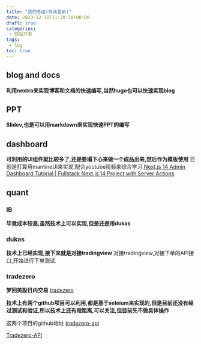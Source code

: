 ```yaml
---
title: "我的总结(持续更新)"
date: 2023-12-18T11:20:28+08:00
draft: true
categories:
 - 网站开发
tags:
 - log
toc: true
---
```




## blog and docs

**利用nextra来实现博客和文档的快速编写,当然hugo也可以快速实现blog**

## PPT

**Slidev,也是可以用markdown来实现快速PPT的编写**

## dashboard

**可利用的UI组件就比较多了,还是要塌下心来做一个成品出来,然后作为模版使用**
目前是打算用mantineUI来实现,配合youtube视频来综合学习.[Next.js 14 Admin Dashboard Tutorial | Fullstack Next.js 14 Project with Server Actions](https://www.youtube.com/watch?v=cBg6xA5C60s)

## quant

### IB

**毕竟成本较高,虽然技术上可以实现,但是还是用dukas**

### dukas

**技术上已经实现,接下来就是对接tradingview**
对接tradingview,对接下单的API接口,开始进行下单测试.

### tradezero

**梦回美股日内交易**
[tradezero](https://www.tradezero.com)

**技术上有两个github项目可以利用,都是基于seleium来实现的,但是目前还没有经过测试和验证,所以技术上还有段距离,可以关注,但目前先不做具体操作**

这两个项目的github地址
[tradezero-api](https://github.com/shner-elmo/tradezero-api)

[Tradezero-API](https://github.com/B-Harakat/Tradezero-API)